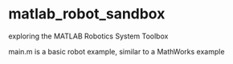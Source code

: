 # matlab_robot_sandbox
exploring the MATLAB Robotics System Toolbox

main.m is a basic robot example, similar to a MathWorks example





